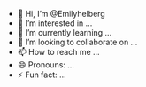 - 👋 Hi, I’m @Emilyhelberg
- 👀 I’m interested in ...
- 🌱 I’m currently learning ...
- 💞️ I’m looking to collaborate on ...
- 📫 How to reach me ...
- 😄 Pronouns: ...
- ⚡ Fun fact: ...

<!---
Emilyhelberg/Emilyhelberg is a ✨ special ✨ repository because its `README.md` (this file) appears on your GitHub profile.
You can click the Preview link to take a look at your changes.
--->
